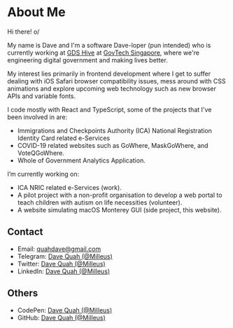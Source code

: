 # About Me

Hi there! o/

My name is Dave and I'm a software Dave-loper (pun intended) who is currently working at [GDS Hive](https://www.hive.tech.gov.sg/) at [GovTech Singapore](https://www.tech.gov.sg/), where we're engineering digital government and making lives better.

My interest lies primarily in frontend development where I get to suffer dealing with iOS Safari browser compatibility issues, mess around with CSS animations and explore upcoming web technology such as new browser APIs and variable fonts.

I code mostly with React and TypeScript, some of the projects that I've been involved in are:

- Immigrations and Checkpoints Authority (ICA) National Registration Identity Card related e-Services
- COVID-19 related websites such as GoWhere, MaskGoWhere, and VoteQGoWhere.
- Whole of Government Analytics Application.

I’m currently working on:

- ICA NRIC related e-Services (work).
- A pilot project with a non-profit organisation to develop a web portal to teach children with autism on life necessities (volunteer).
- A website simulating macOS Monterey GUI (side project, this website).

## Contact

- Email: [quahdave@gmail.com](mailto:quahdave@gmail.com)
- Telegram: [Dave Quah (@Milleus)](https://t.me/Milleus)
- Twitter: [Dave Quah (@Milleus)](https://twitter.com/milleus)
- LinkedIn: [Dave Quah (@Milleus)](https://www.linkedin.com/in/milleus/)

## Others

- CodePen: [Dave Quah (@Milleus)](https://codepen.io/Milleus)
- GitHub: [Dave Quah (@Milleus)](https://github.com/Milleus)
